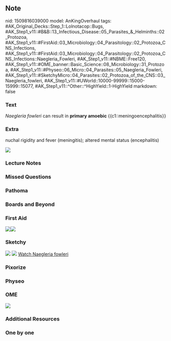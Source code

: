 ## Note
nid: 1509816039000
model: AnKingOverhaul
tags: #AK_Original_Decks::Step_1::Lolnotacop::Bugs, #AK_Step1_v11::#B&B::13_Infectious_Disease::05_Parasites_&_Helminths::02_Protozoa, #AK_Step1_v11::#FirstAid::03_Microbiology::04_Parasitology::02_Protozoa_CNS_Infections, #AK_Step1_v11::#FirstAid::03_Microbiology::04_Parasitology::02_Protozoa_CNS_Infections::Naegleria_Fowleri, #AK_Step1_v11::#NBME::Free120, #AK_Step1_v11::#OME_banner::Basic_Science::08_Microbiology::31_Protozoa, #AK_Step1_v11::#Physeo::06_Micro::04_Parasites::05_Naegleria_Fowleri, #AK_Step1_v11::#SketchyMicro::04_Parasites::02_Protozoa_of_the_CNS::03_Naegleria_fowleri, #AK_Step1_v11::#UWorld::10000-99999::15000-15999::15077, #AK_Step1_v11::^Other::^HighYield::1-HighYield
markdown: false

### Text
<i>Naegleria fowleri</i> can result in <b>primary amoebic</b>
{{c1::meningoencephalitis}}

### Extra
nuchal rigidity and fever (meningitis); altered mental status
(encephalitis)
<div><img src="paste-23480586207712.jpg"></div>

### Lecture Notes


### Missed Questions


### Pathoma


### Boards and Beyond


### First Aid
<img src="paste-33496449941507.jpg"><img src=
"paste-43933220470787.jpg">

### Sketchy
<img src="paste-43778601648131.jpg"> <img src=
"paste-f6fbed74064766a0ed208b91077725acb7f19446.png"> <a href=
"https://dashboard.sketchy.com/study/medical/courses/medical-microbiology/units/medical-microbiology-parasites/videos/medical-microbiology-parasites-protozoa-of-the-cns-naegleria-fowleri?utm_source=anki&utm_medium=partnership&utm_campaign=february_update&utm_content=medical">
Watch Naegleria fowleri</a>

### Pixorize


### Physeo


### OME
<div class="ome-widget">
  <a href=
  "https://onlinemeded.org/spa/microbiology/protozoa/acquire?ref=anki">
  <img src="_OME_AnkiFlashcards_Lesson_1.png"></a>
</div>

### Additional Resources


### One by one

